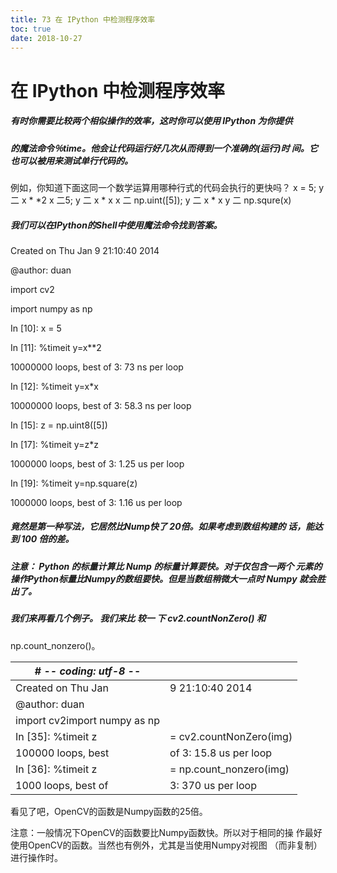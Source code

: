 ```yaml
---
title: 73 在 IPython 中检测程序效率
toc: true
date: 2018-10-27
---
```

# 在 IPython 中检测程序效率

##### 有时你需要比较两个相似操作的效率，这时你可以使用 IPython 为你提供

##### 的魔法命令％time。他会让代码运行好几次从而得到一个准确的(运行)时 间。它也可以被用来测试单行代码的。

例如，你知道下面这同一个数学运算用哪种行式的代码会执行的更快吗？ x = 5; y 二 x * *2 x 二5; y 二 x * x x 二 np.uint([5]); y 二 x * x y 二 np.squre(x)

##### 我们可以在IPython的Shell中使用魔法命令找到答案。

Created on Thu Jan 9 21:10:40 2014

@author: duan

import cv2

import numpy as np

In [10]: x = 5

In [11]: %timeit y=x**2

10000000 loops, best of 3: 73 ns per loop

In [12]: %timeit y=x*x

10000000 loops, best of 3: 58.3 ns per loop

In [15]: z = np.uint8([5])

In [17]: %timeit y=z*z

1000000 loops, best of 3: 1.25 us per loop

In [19]: %timeit y=np.square(z)

1000000 loops, best of 3: 1.16 us per loop

##### 竟然是第一种写法，它居然比Nump快了 20倍。如果考虑到数组构建的 话，能达到 100 倍的差。

##### 注意： Python 的标量计算比 Nump 的标量计算要快。对于仅包含一两个 元素的操作Python标量比Numpy的数组要快。但是当数组稍微大一点时 Numpy 就会胜出了。

##### 我们来再看几个例子。 我们来比 较一 下 cv2.countNonZero() 和

np.count_nonzero()。

| # -*- coding: utf-8 -*-      |                         |
| ---------------------------- | ----------------------- |
| Created on Thu Jan           | 9 21:10:40 2014         |
| @author: duan                |                         |
| import cv2import numpy as np |                         |
| In [35]: %timeit z           | = cv2.countNonZero(img) |
| 100000 loops, best           | of 3: 15.8 us per loop  |
| In [36]: %timeit z           | = np.count_nonzero(img) |
| 1000 loops, best of          | 3: 370 us per loop      |

看见了吧，OpenCV的函数是Numpy函数的25倍。

注意：一般情况下OpenCV的函数要比Numpy函数快。所以对于相同的操 作最好使用OpenCV的函数。当然也有例外，尤其是当使用Numpy对视图 （而非复制）进行操作时。
